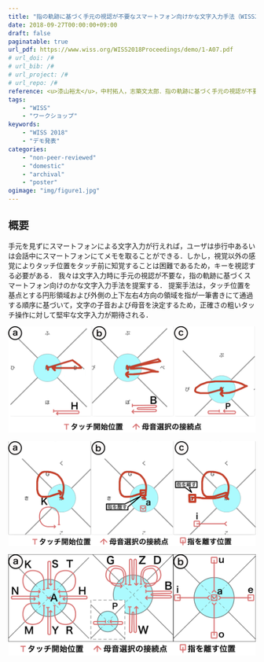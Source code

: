 ```yaml
---
title: "指の軌跡に基づく手元の視認が不要なスマートフォン向けかな文字入力手法（WISS2018）"
date: 2018-09-27T00:00:00+09:00
draft: false
paginatable: true
url_pdf: https://www.wiss.org/WISS2018Proceedings/demo/1-A07.pdf
# url_doi: /#
# url_bib: /#
# url_project: /#
# url_repo: /#
reference: <u>漆山裕太</u>，中村拓人，志築文太郎．指の軌跡に基づく手元の視認が不要なスマートフォン向けかな文字入力手法．第26回インタラクティブシステムとソフトウェアに関するワークショップ（WISS2018），日本ソフトウェア科学会，2018年9月，2 pages．
tags:
    - "WISS"
    - "ワークショップ"
keywords:
    - "WISS 2018"
    - "デモ発表"
categories:
    - "non-peer-reviewed"
    - "domestic"
    - "archival"
    - "poster"
ogimage: "img/figure1.jpg"
---
```


## 概要

手元を見ずにスマートフォンによる文字入力が行えれば，ユーザは歩行中あるいは会話中にスマートフォンにてメモを取ることができる．しかし，視覚以外の感覚によりタッチ位置をタッチ前に知覚することは困難であるため，キーを視認する必要がある．
我々は文字入力時に手元の視認が不要な，指の軌跡に基づくスマートフォン向けのかな文字入力手法を提案する．
提案手法は，タッチ位置を基点とする円形領域および外側の上下左右4方向の領域を指が一筆書きにて通過する順序に基づいて，文字の子音および母音を決定するため，正確さの粗いタッチ操作に対して堅牢な文字入力が期待される．

![子音選択の様子．a：ハ行の選択．b：バ行の選択．c：パ行の選択．](img/figure1.jpg)

![子音選択に続く母音選択の様子．a：カ行の選択．b：aに続きア段の選択．c：aに続きイ段の選択．](img/figure2.jpg)

![子音および母音すべてに対応する指の軌跡の略図．a：子音に対応する軌跡．b：母音に対応する軌跡．](img/figure3.jpg)
